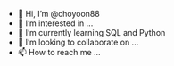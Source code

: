 - 👋 Hi, I’m @choyoon88
- 👀 I’m interested in ...
- 🌱 I’m currently learning SQL and Python
- 💞️ I’m looking to collaborate on ...
- 📫 How to reach me ...

<!---
choyoon88/choyoon88 is a ✨ special ✨ repository because its `README.md` (this file) appears on your GitHub profile.
You can click the Preview link to take a look at your changes.
--->
